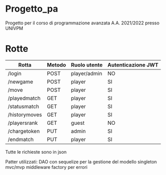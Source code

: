 # Progetto_pa
Progetto per il corso di programmazione avanzata A.A. 2021/2022 presso UNIVPM


# Rotte

| Rotta              | Metodo | Ruolo utente     | Autenticazione JWT |
| ------------------ | ------ | ---------------- | ------------------ |
| /login             | POST   | player/admin     | NO                 |
| /newgame           | POST   | player           | SI                 |
| /move              | POST   | player           | SI                 |
| /playedmatch       | GET    | player           | SI                 |
| /statusmatch       | GET    | player           | SI                 |
| /historymoves      | GET    | player           | SI                 |
| /playersrank       | GET    | guest            | NO                 |
| /chargetoken       | PUT    | admin            | SI                 |
| /endmatch          | PUT    | player           | SI                 |

Tutte le richieste sono in json

Patter utilizzati:
DAO con sequelize per la gestione del modello
singleton
mvc/mvp
middleware
factory per errori